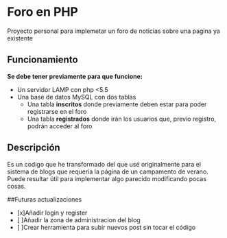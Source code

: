 # Foro en PHP

Proyecto personal para implemetar un foro de noticias sobre una pagina ya existente

## Funcionamiento

**Se debe tener previamente para que funcione:**
- Un servidor LAMP con php <5.5
- Una base de datos MySQL con dos tablas
  - Una tabla **inscritos** donde previamente deben estar para poder registrarse en el foro 
  - Una tabla **registrados** donde irán los usuarios que, previo registro, podrán acceder al foro

## Descripción

Es un codigo que he transformado del que usé originalmente para el sistema de blogs que requería la página de un campamento de verano.
Puede resultar útil para implementar algo parecido modificando pocas cosas.

##Futuras actualizaciones

- [x]Añadir login y register
- [ ]Añadir la zona de administracion del blog
- [ ]Crear herramienta para subir nuevos post sin tocar el código
